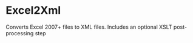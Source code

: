 # Excel2Xml
Converts Excel 2007+ files to XML files. Includes an optional XSLT post-processing step
